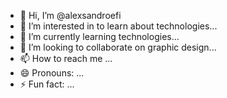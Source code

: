 - 👋 Hi, I’m @alexsandroefi
- 👀 I’m interested in to learn about technologies...
- 🌱 I’m currently learning technologies...
- 💞️ I’m looking to collaborate on graphic design...
- 📫 How to reach me ...
- 😄 Pronouns: ...
- ⚡ Fun fact: ...

<!---
alexsandroefi/alexsandroefi is a ✨ special ✨ repository because its `README.md` (this file) appears on your GitHub profile.
You can click the Preview link to take a look at your changes.
--->
